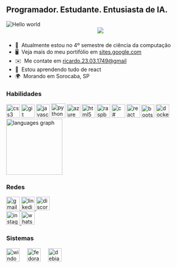 Programador. Estudante. Entusiasta de IA.
------------------------------------

<img src="https://raw.githubusercontent.com/sagar-viradiya/sagar-viradiya/master/resources/banner.png" alt="Hello world">

<div align="center">
  <img src="https://profile-counter.glitch.me/devAndreotti/count.svg?"  />
</div>

###
* 🚀  Atualmente estou no 4º semestre de ciência da computação
* 🖥️  Veja mais do meu portifólio em [sites.google.com](https://sites.google.com/view/ricardoag/home)
* ✉️  Me contate em [ricardo.23.03.1749@gmail](mailto:ricardo.23.03.1749@gmail.com)
* 🧠  Estou aprendendo tudo de react
* 🌍  Morando em Sorocaba, SP

### Habilidades
<div align="left">
  <img src="https://cdn.jsdelivr.net/gh/devicons/devicon/icons/css3/css3-original.svg" height="36" alt="css3" />
  <img src="https://cdn.jsdelivr.net/gh/devicons/devicon/icons/git/git-original.svg" height="36" alt="git" />
  <img src="https://cdn.jsdelivr.net/gh/devicons/devicon/icons/javascript/javascript-original.svg" height="36" alt="javascript" />
  <img src="https://cdn.jsdelivr.net/gh/devicons/devicon/icons/python/python-original.svg" height="38" alt="python" />
  <img src="https://cdn.jsdelivr.net/gh/devicons/devicon/icons/azure/azure-original.svg" height="36" alt="azure" />
  <img src="https://cdn.jsdelivr.net/gh/devicons/devicon/icons/html5/html5-original.svg" height="36" alt="html5" />
  <img src="https://cdn.jsdelivr.net/gh/devicons/devicon/icons/raspberrypi/raspberrypi-original.svg" height="36" alt="raspberrypi"  />
  <img src="https://cdn.jsdelivr.net/gh/devicons/devicon/icons/csharp/csharp-original.svg" height="36" alt="c#" />
  <img src="https://cdn.jsdelivr.net/gh/devicons/devicon/icons/react/react-original.svg" height="36" alt="react" />
  <img src="https://cdn.jsdelivr.net/gh/devicons/devicon/icons/bootstrap/bootstrap-original.svg" height="35" alt="bootstrap" />
  <img src="https://cdn.jsdelivr.net/gh/devicons/devicon/icons/docker/docker-original.svg" height="36" alt="docker" />
</div>

<div align="left">
  <img src="https://github-readme-stats.vercel.app/api/top-langs?username=devAndreotti&locale=pt-br&hide_title=true&layout=compact&card_width=320&langs_count=5&theme=cobalt&hide_border=true&order=2" height="150" alt="languages graph"  />
</div>

### Redes
<div align="left">
  <a href="mailto:ricardo.23.03.1749@gmail.com" target="_blank">
    <img src="https://img.shields.io/static/v1?message=Gmail&logo=gmail&label=&color=D14836&logoColor=white&labelColor=&style=for-the-badge" height="36" alt="gmail" />
  </a>
  <a href="https://www.linkedin.com/in/ricardo-andreotti-gonçalves-0b5785283" target="_blank">
    <img src="https://img.shields.io/static/v1?message=LinkedIn&logo=linkedin&label=&color=0077B5&logoColor=white&labelColor=&style=for-the-badge" height="36" alt="linkedin" />
  </a>
  <a href="https://discordapp.com/users/wantakame#1689" target="_blank">
    <img src="https://img.shields.io/static/v1?message=Discord&logo=discord&label=&color=7289DA&logoColor=white&labelColor=&style=for-the-badge" height="36" alt="discord" />
  </a>
  <br>
  <a href="https://www.instagram.com/yourprofile" target="_blank">
    <img src="https://img.shields.io/static/v1?message=Instagram&logo=instagram&label=&color=E4405F&logoColor=white&labelColor=&style=for-the-badge" height="36" alt="instagram" />
  </a>
  <a href="https://wa.me/5515981888676" target="_blank">
    <img src="https://img.shields.io/static/v1?message=Whatsapp&logo=whatsapp&label=&color=25D366&logoColor=white&labelColor=&style=for-the-badge" height="36" alt="whatsapp" />
  </a>
</div>

### Sistemas
<div align="left">
  <img src="https://cdn.jsdelivr.net/gh/devicons/devicon/icons/windows8/windows8-original.svg" height="36" alt="windows"  />
  <img width="12" />
  <img src="https://cdn.jsdelivr.net/gh/devicons/devicon/icons/fedora/fedora-original.svg" height="36" alt="fedora"  />
  <img width="12" />
  <img src="https://cdn.jsdelivr.net/gh/devicons/devicon/icons/debian/debian-original.svg" height="36" alt="debian"  />
  <img width="12" />
</div>
